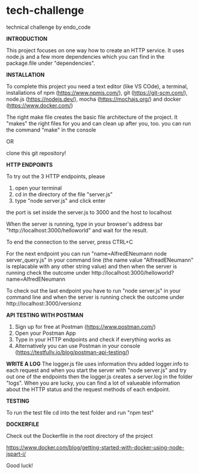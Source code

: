 
# tech-challenge
technical challenge by endo_code

**INTRODUCTION**

This project focuses on one way how to create an HTTP service.
It uses node.js and a few more dependencies which you can find in the package.file under "dependencies".

**INSTALLATION**

To complete this project you need a text editor (like VS COde), a terminal, installations of npm (https://www.npmjs.com/), git (https://git-scm.com/), node.js (https://nodejs.dev/), mocha (https://mochajs.org/) and docker (https://www.docker.com/)

The right make file creates the basic file architecture of the project.
It "makes" the right files for you and can clean up after you, too.
you can run the command "make" in the console

OR 

clone this git repository!

**HTTP ENDPOINTS**

To try out the 3 HTTP endpoints, please 

1. open your terminal
2. cd in the directory of the file "server.js"
3. type "node server.js" and click enter

the port is set inside the server.js to 3000 and the host to localhost

When the server is running, type in your browser's address bar "http://localhost:3000/helloworld" and wait for the result.

To end the connection to the server, press CTRL+C

For the next endpoint you can run "name=AlfredENeumann node server_query.js" in your command line (the name value "AlfreadENeumann" is replacable with any other string value) and then when the server is running check the outcome under http://localhost:3000/helloworld?name=AlfredENeumann

To check out the last endpoint you have to run "node server.js" in your command line and when the server is running check the outcome under http://localhost:3000/versionz

**API TESTING WITH POSTMAN**

1. Sign up for free at Postman (https://www.postman.com/)
2. Open your Postman App 
3. Type in your HTTP endpoints and check if everything works as 
4. Alternatively you can use Postman in your console (https://testfully.io/blog/postman-api-testing/)

**WRITE A LOG**
The logger.js file uses information thru added logger.info to each request and when you start the server with "node server.js" and try out one of the endpoints then the logger.js creates a server.log in the folder "logs". When you are lucky, you can find a lot of valueable information about the HTTP status and the request methods of each endpoint.

**TESTING**

To run the test file cd into the test folder and run "npm test"

**DOCKERFILE**

Check out the Dockerfile in the root directory of the project

https://www.docker.com/blog/getting-started-with-docker-using-node-jspart-i/


Good luck!


